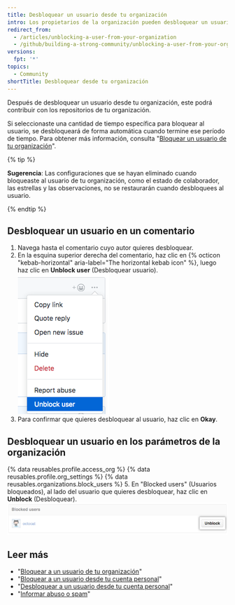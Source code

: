 ```yaml
---
title: Desbloquear un usuario desde tu organización
intro: Los propietarios de la organización pueden desbloquear un usuario que se haya bloqueado previamente y restaurar su acceso a los repositorios de la organización.
redirect_from:
  - /articles/unblocking-a-user-from-your-organization
  - /github/building-a-strong-community/unblocking-a-user-from-your-organization
versions:
  fpt: '*'
topics:
  - Community
shortTitle: Desbloquear desde tu organización
---
```


Después de desbloquear un usuario desde tu organización, este podrá contribuir con los repositorios de tu organización.

Si seleccionaste una cantidad de tiempo específica para bloquear al usuario, se desbloqueará de forma automática cuando termine ese período de tiempo. Para obtener más información, consulta "[Bloquear un usuario de tu organización](/articles/blocking-a-user-from-your-organization)".

{% tip %}

**Sugerencia**: Las configuraciones que se hayan eliminado cuando bloqueaste al usuario de tu organización, como el estado de colaborador, las estrellas y las observaciones, no se restaurarán cuando desbloquees al usuario.

{% endtip %}

## Desbloquear un usuario en un comentario

1. Navega hasta el comentario cuyo autor quieres desbloquear.
2. En la esquina superior derecha del comentario, haz clic en {% octicon "kebab-horizontal" aria-label="The horizontal kebab icon" %}, luego haz clic en **Unblock user** (Desbloquear usuario). ![Ícono kebab horizontal y menú de moderación de comentarios que muestra la opción de desbloquear usuario](/assets/images/help/repository/comment-menu-unblock-user.png)
3. Para confirmar que quieres desbloquear al usuario, haz clic en **Okay**.

## Desbloquear un usuario en los parámetros de la organización


{% data reusables.profile.access_org %}
{% data reusables.profile.org_settings %}
{% data reusables.organizations.block_users %}
5. En "Blocked users" (Usuarios bloqueados), al lado del usuario que quieres desbloquear, haz clic en **Unblock** (Desbloquear). ![Botón Unblock user (Desbloquear usuario)](/assets/images/help/organizations/org-unblock-user-button.png)

## Leer más

- "[Bloquear a un usuario de tu organización](/communities/maintaining-your-safety-on-github/blocking-a-user-from-your-organization)"
- "[Bloquear a un usuario desde tu cuenta personal](/communities/maintaining-your-safety-on-github/blocking-a-user-from-your-personal-account)"
- "[Desbloquear a un usuario desde tu cuenta personal](/communities/maintaining-your-safety-on-github/unblocking-a-user-from-your-personal-account)"
- "[Informar abuso o spam](/communities/maintaining-your-safety-on-github/reporting-abuse-or-spam)"
